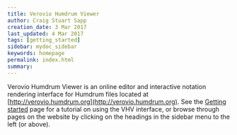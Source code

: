 ```yaml
---
title: Verovio Humdrum Viewer 
author: Craig Stuart Sapp
creation_date: 3 Mar 2017
last_updated: 4 Mar 2017
tags: [getting_started]
sidebar: mydoc_sidebar
keywords: homepage
permalink: index.html
summary: 
---
```



Verovio Humdrum Viewer is an online editor and interactive notation rendering interface 
for Humdrum files located at [http://verovio.humdrum.org](http://verovio.humdrum.org).
See the [Getting started](/interface/getting_started) page for a tutorial on using
the VHV interface, or browse through pages on the website by clicking on the headings
in the sidebar menu to the left (or above).




